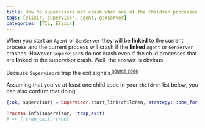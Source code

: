 ```yaml
---
title: How do supervisors not crash when one of the children processes crashes
tags: [elixir, supervisor, agent, genserver]
categories: [TIL, Elixir]
---
```


When you start an `Agent` or `GenServer` they will be **linked** to the current process and the current process will crash if the **linked** `Agent` or `GenServer` crashes.
However `Supervisor`s do not crash even if the child processes that are **linked** to the supervisor crash. Well, the answer is obvious.

Because `Supervisor`s trap the exit signals.<sup>[source code](https://github.com/erlang/otp/blob/maint/lib/stdlib/src/supervisor.erl#L329)</sup>

Assuming that you've at least one child spec in your `children` list below, you can also confirm that doing:

```elixir
{:ok, supervisor} = Supervisor.start_link(children, strategy: :one_for_one)

Process.info(supervisor, :trap_exit)
# => {:trap_exit, true}
```
